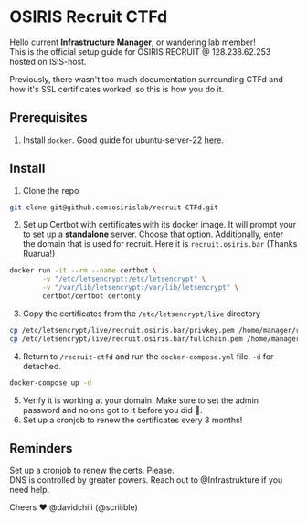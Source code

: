 # OSIRIS Recruit CTFd 

Hello current **Infrastructure Manager**, or wandering lab member!<br>
This is the official setup guide for OSIRIS RECRUIT @ 128.238.62.253 hosted on ISIS-host.

Previously, there wasn't too much documentation surrounding CTFd and how it's SSL certificates worked, so this is how you do it.

## Prerequisites
1. Install `docker`. Good guide for ubuntu-server-22 [here](https://docs.docker.com/engine/install/ubuntu/).

## Install
1. Clone the repo <br>
```bash
git clone git@github.com:osirislab/recruit-CTFd.git
```
2. Set up Certbot with certificates with its docker image. It will prompt your to set up a **standalone** server. Choose that option. Additionally, enter the domain that is used for recruit. Here it is `recruit.osiris.bar` (Thanks Ruarua!) <br>
```bash
docker run -it --rm --name certbot \
        -v "/etc/letsencrypt:/etc/letsencrypt" \
        -v "/var/lib/letsencrypt:/var/lib/letsencrypt" \
        certbot/certbot certonly
```
3. Copy the certificates from the `/etc/letsencrypt/live` directory
```bash
cp /etc/letsencrypt/live/recruit.osiris.bar/privkey.pem /home/manager/recruit-ctfd/conf/nginx/privkey.pem
cp /etc/letsencrypt/live/recruit.osiris.bar/fullchain.pem /home/manager/recruit-ctfd/conf/nginx/fullchain.pem
```
4. Return to `/recruit-ctfd` and run the `docker-compose.yml` file. `-d` for detached.
```bash
docker-compose up -d
```
5. Verify it is working at your domain. Make sure to set the admin password and no one got to it before you did 💯.
6. Set up a cronjob to renew the certificates every 3 months!


## Reminders
Set up a cronjob to renew the certs. Please.<br>
DNS is controlled by greater powers. Reach out to @Infrastrukture if you need help.<br>

Cheers ❤️ @davidchiii (@scriiible)